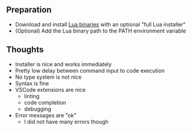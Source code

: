 ## Preparation

- Download and install [Lua binaries](https://luabinaries.sourceforge.net/) with an optional "full Lua installer"
- (Optional) Add the Lua binary path to the PATH environment variable

## Thoughts

- Installer is nice and works immediately
- Pretty low delay between command input to code execution
- No type system is not nice
- Syntax is fine
- VSCode extensions are nice
  - linting
  - code completion
  - debugging
- Error messages are "ok"
  - I did not have many errors though
